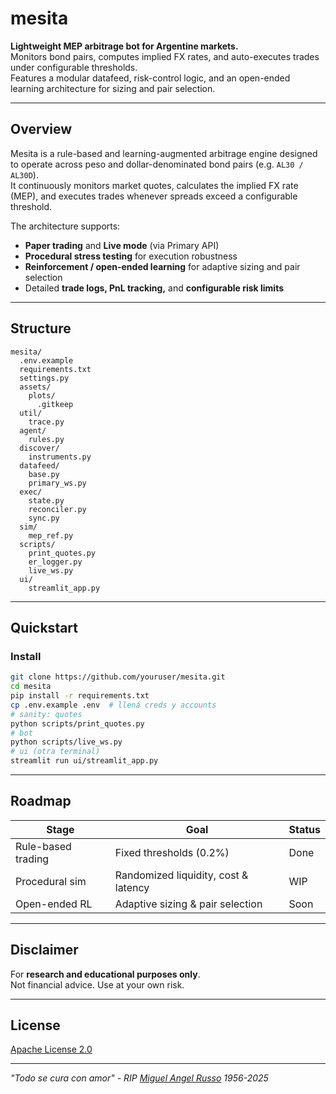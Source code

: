 # mesita

**Lightweight MEP arbitrage bot for Argentine markets.**  
Monitors bond pairs, computes implied FX rates, and auto-executes trades under configurable thresholds.  
Features a modular datafeed, risk-control logic, and an open-ended learning architecture for sizing and pair selection.

---

## Overview

Mesita is a rule-based and learning-augmented arbitrage engine designed to operate across peso and dollar-denominated bond pairs (e.g. `AL30 / AL30D`).  
It continuously monitors market quotes, calculates the implied FX rate (MEP), and executes trades whenever spreads exceed a configurable threshold.  

The architecture supports:
- **Paper trading** and **Live mode** (via Primary API)
- **Procedural stress testing** for execution robustness
- **Reinforcement / open-ended learning** for adaptive sizing and pair selection
- Detailed **trade logs, PnL tracking,** and **configurable risk limits**

---

## Structure

```
mesita/
  .env.example
  requirements.txt
  settings.py
  assets/
    plots/
      .gitkeep
  util/
    trace.py
  agent/
    rules.py
  discover/
    instruments.py
  datafeed/
    base.py
    primary_ws.py
  exec/
    state.py
    reconciler.py
    sync.py
  sim/
    mep_ref.py
  scripts/
    print_quotes.py
    er_logger.py
    live_ws.py
  ui/
    streamlit_app.py
```

---

## Quickstart

### Install
```bash
git clone https://github.com/youruser/mesita.git
cd mesita
pip install -r requirements.txt
cp .env.example .env  # llená creds y accounts
# sanity: quotes
python scripts/print_quotes.py
# bot
python scripts/live_ws.py
# ui (otra terminal)
streamlit run ui/streamlit_app.py
```

---

## Roadmap

| Stage | Goal | Status |
|-------|------|---------|
| Rule-based trading | Fixed thresholds (0.2%) | Done |
| Procedural sim | Randomized liquidity, cost & latency | WIP |
| Open-ended RL | Adaptive sizing & pair selection | Soon |

---

## Disclaimer

For **research and educational purposes only**.  
Not financial advice. Use at your own risk.

---

## License

[Apache License 2.0](LICENSE)

---

*"Todo se cura con amor" - RIP [Miguel Angel Russo](https://en.wikipedia.org/wiki/Miguel_%C3%81ngel_Russo) 1956-2025*
